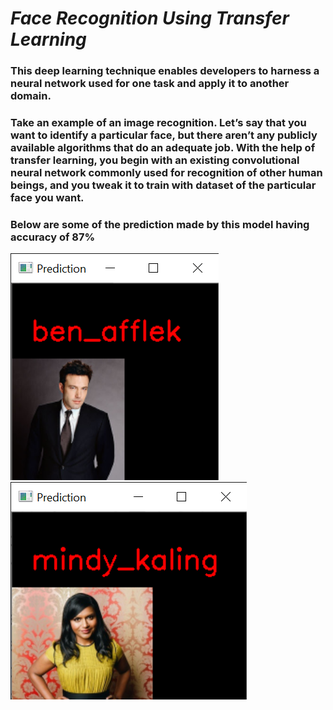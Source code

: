 # ***Face Recognition Using Transfer Learning***

### This deep learning technique enables developers to harness a neural network used for one task and apply it to another domain.
### Take an example of an image recognition. Let’s say that you want to identify a particular face, but there aren’t any publicly available algorithms that do an adequate job. With the help of transfer learning, you begin with an existing convolutional neural network commonly used for recognition of other human beings, and you tweak it to train with dataset of the particular face you want.

### Below are some of the prediction made by this model having accuracy of 87%

![](images/1.png)
![](images/2.png)
